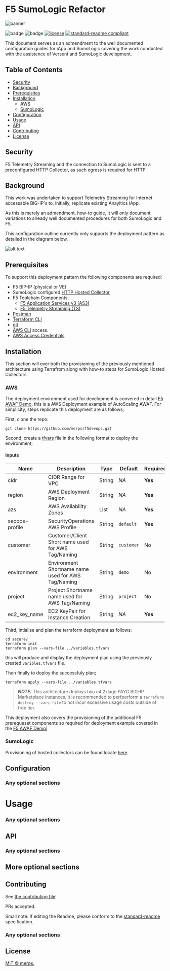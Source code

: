 # F5 SumoLogic Refactor

![banner]()

![badge]()
![badge]()
[![license](https://img.shields.io/github/license/:merps/:f5-ts-sumo.svg)](LICENSE)
[![standard-readme compliant](https://img.shields.io/badge/readme%20style-standard-brightgreen.svg?style=flat-square)](https://github.com/RichardLitt/standard-readme)

This document serves as an admendment to the well documented configuration guides for iApp and 
SumoLogic covering the work conducted with the assistence of Versent and SumoLogic development.

## Table of Contents

- [Security](#security)
- [Background](#background)
- [Prerequisites](#prerequisites)
- [Installation](#installation)
    - [AWS](#aws)
    - [SumoLogic](#sumologic)
- [Configuration](#configuration)
- [Usage](#usage)
- [API](#api)
- [Contributing](#contributing)
- [License](#license)


## Security

F5 Telemetry Streaming and the connection to SumoLogic is sent to a preconfigured HTTP Collector, 
as such egress is required for HTTP.


## Background

This work was undertaken to support Telemetry Streaming for Internet accessable BIG-IP's to, initially,
replicate existing Anayltics iApp.

As this is merely an admendment, how-to guide, it will only document variations to already well 
documented procedures for both SumoLogic and F5.

This configuration outline currently only supports the deployment pattern as detailed in the diagram below,

![alt text](https://github.com/thing/here "Reference Deployment")


## Prerequisites

To support this deployment pattern the following components are required:

* F5 BIP-IP (physical or VE)
* SumoLogic configured [HTTP Hosted Collector](https://help.sumologic.com/03Send-Data/Hosted-Collectors)
* F5 Toolchain Components:
    * [F5 Application Services v3 (AS3)](https://clouddocs.f5.com/products/extensions/f5-appsvcs-extension/latest/)
    * [F5 Telemetry Streaming (TS)](https://clouddocs.f5.com/products/extensions/f5-telemetry-streaming/latest/)
* [Postman](https://www.postman.com/)
* [Terraform CLI](https://www.terraform.io/docs/cli-index.html)
* [git](https://git-scm.com/)
* [AWS CLI](https://aws.amazon.com/cli/) access.
* [AWS Access Credentials](https://docs.aws.amazon.com/general/latest/gr/aws-security-credentials.html)


## Installation 

This section will over both the provisioning of the previously mentioned architecture using Terrafrom along
with how-to steps for SumoLogic Hosted Collectors

### AWS

The deployment environment used for development is coovered in detail [F5 AWAF Demo](https://github.com/merps/f5devops/f5-swg-aws),
this is a AWS Deployment example of AutoScaling AWAF. For simplicity, steps replicate this deployment are as follows;

First, clone the repo:

```
git clone https://github.com/merps/f5devops.git

```


Second, create a [tfvars](https://www.terraform.io/docs/configuration/variables.html) file in the following format to deploy the environment;

#### Inputs
Name | Description | Type | Default | Required
---|---|---|---|---
cidr | CIDR Range for VPC | String | *NA* | **Yes**
region | AWS Deployment Region | String | *NA* | **Yes**
azs | AWS Avaliability Zones | List | *NA* | **Yes** 
secops-profile | SecurityOperations AWS Profile | String | `default` | **Yes**
customer | Customer/Client Short name used for AWS Tag/Naming | String | `customer` | No
environment | Environment Shortname name used for AWS Tag/Naming | String | `demo` | No
project | Project Shortname name used for AWS Tag/Naming | String | `project` | No
ec2_key_name | EC2 KeyPair for Instance Creation | String | *NA* | **Yes**


Third, intialise and plan the terraform deployment as follows:

```
cd secure/
terraform init
terraform plan --vars-file ../variables.tfvars
```

this will produce and display the deployment plan using the previously created `varibles.tfvars` file.


Then finally to deploy the successfuly plan;
```
terraform apply --vars-file ../variables.tfvars
```



> **_NOTE:_**  This architecture deploys two c4.2xlage PAYG BIG-IP Marketplace instances, it is 
recommended to perfperform a `terraform destroy --vars-file` to not incur excessive usage costs 
outside of free tier.




This deployment also covers the provisioning of the additional F5 prerequeset components so required for 
deployment example covered in the [F5 AWAF Demo](https://github.com/merps/f5devops/f5-swg-aws)]


### SumoLogic

Provisioning of hosted collectors can be found locate [here](https://help.sumologic.com/03Send-Data/Hosted-Collectors "Hosted Collectors").


## Configuration

### Any optional sections

# Usage

### Any optional sections

## API

### Any optional sections

## More optional sections

## Contributing

See [the contributing file](CONTRIBUTING.md)!

PRs accepted.

Small note: If editing the Readme, please conform to the [standard-readme](https://github.com/RichardLitt/standard-readme) specification.

### Any optional sections

## License

[MIT © merps.](../LICENSE)
